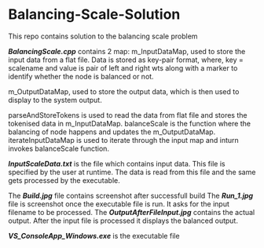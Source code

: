 # Balancing-Scale-Solution
This repo contains solution to the balancing scale problem


***BalancingScale.cpp*** contains 2 map: m_InputDataMap, used to store the input data from a flat file. Data is stored as key-pair format, where, key = scalename and value is pair of left and right wts along with a marker to identify whether the node is balanced or not.

m_OutputDataMap, used to store the output data, which is then used to display to the system output.

parseAndStoreTokens is used to read the data from flat file and stores the tokenised data in m_InputDataMap. balanceScale is the function where the balancing of node happens and updates the m_OutputDataMap. iterateInputDataMap is used to iterate through the input map and inturn invokes balanceScale function.

***InputScaleData.txt*** is the file which contains input data. This file is specified by the user at runtime. The data is read from this file and the same gets processed by the executable.


The  ***Build.jpg*** file contains screenshot after successfull build
The ***Run_1.jpg*** file is screenshot once the executable file is run. It asks for the input filename to be processed.
The ***OutputAfterFileInput.jpg*** contains the actual output. After the input file is processed it displays the balanced output.


***VS_ConsoleApp_Windows.exe*** is the executable file
